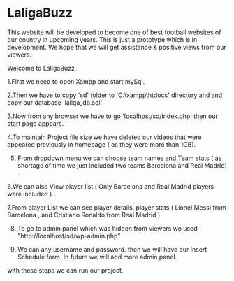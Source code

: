 # LaligaBuzz
This website will be developed to become one of best football websites of our country in upcoming years. This is just a prototype which is in development. We hope that we will get assistance &amp; positive views from our viewers.

Welcome to LaligaBuzz 

1.First we need to open Xampp and start mySql.

2.Then we have to copy 'sd' folder  to 'C:\xampp\htdocs\' directory and
	and copy our database 'laliga_db.sql'

3.Now from any browser we have to go 'localhost/sd/index.php' then our start page appears.

4.To maintain Project file size we have deleted our videos that were appeared previously in homepage ( as they were more than 1GB).

5. From dropdown menu we can choose team names and Team stats ( as shortage of time we just included two teams Barcelona and Real Madrid) .

6.We can also View player list ( Only Barcelona and Real Madrid players were included ) . 

7.From player List we can see player details, player stats ( Lionel Messi from Barcelona , and Cristiano Ronaldo from Real Madrid )

8. To go to admin panel which was hidden from viewers we used "http://localhost/sd/wp-admin.php"

9. We can any username and password. then we will have our Insert Schedule form. In future we will add more admin panel.

with these steps we can run our project.
